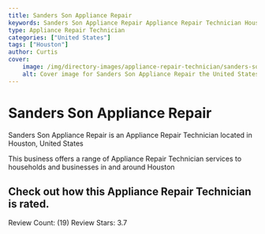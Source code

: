 ```yaml
---
title: Sanders Son Appliance Repair
keywords: Sanders Son Appliance Repair Appliance Repair Technician Houston United States 
type: Appliance Repair Technician 
categories: ["United States"]
tags: ["Houston"]
author: Curtis
cover:
    image: /img/directory-images/appliance-repair-technician/sanders-son-appliance-repair.webp
    alt: Cover image for Sanders Son Appliance Repair the United States based Appliance Repair Technician servicing Houston 
---
```


# Sanders Son Appliance Repair
Sanders Son Appliance Repair is an Appliance Repair Technician located in Houston, United States

This business offers a range of Appliance Repair Technician services to households and businesses in and around Houston

## Check out how this Appliance Repair Technician is rated.
Review Count: (19)
Review Stars: 3.7
